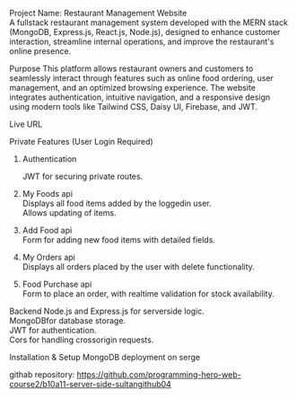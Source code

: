 Project Name: Restaurant Management Website  
A fullstack restaurant management system developed with the MERN stack (MongoDB, Express.js, React.js, Node.js), designed to enhance customer interaction, streamline internal operations, and improve the restaurant's online presence.



 Purpose
This platform allows restaurant owners and customers to seamlessly interact through features such as online food ordering, user management, and an optimized browsing experience. The website integrates authentication, intuitive navigation, and a responsive design using modern tools like Tailwind CSS, Daisy UI, Firebase, and JWT.



Live URL


 Private Features (User Login Required)
1. Authentication  
 
    JWT for securing private routes.  

2. My Foods api  
    Displays all food items added by the loggedin user.  
    Allows updating of items.  

3. Add Food api  
    Form for adding new food items with detailed fields.  

4. My Orders api  
    Displays all orders placed by the user with delete functionality.  

5. Food Purchase api  
    Form to place an order, with realtime validation for stock availability.  






Backend
Node.js and Express.js for serverside logic.  
MongoDBfor database storage.  
JWT for authentication.  
Cors for handling crossorigin requests.  


Installation & Setup
MongoDB deployment on serge  


githab repository:
https://github.com/programming-hero-web-course2/b10a11-server-side-sultangithub04

